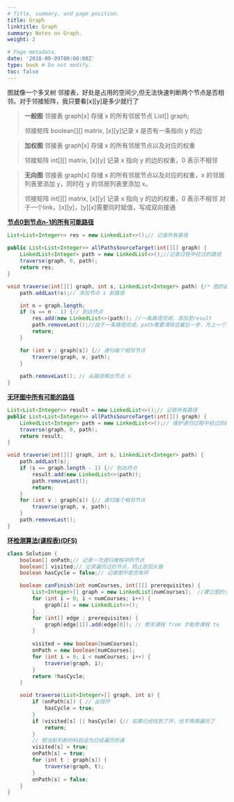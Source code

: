 ```yaml
---
# Title, summary, and page position.
title: Graph
linktitle: Graph
summary: Notes on Graph.
weight: 2

# Page metadata.
date: '2018-09-09T00:00:00Z'
type: book # Do not modify.
toc: false
---
```

图就像一个多叉树
邻接表，好处是占用的空间少,但无法快速判断两个节点是否相邻。对于邻接矩阵，我只要看[x][y]是多少就行了

> **一般图**
> 邻接表
> graph[x] 存储 x 的所有邻居节点
> List<Integer>[] graph;
> 
> 邻接矩阵
> boolean[][] matrix, [x][y]记录 x 是否有一条指向 y 的边

> **加权图**
> 邻接表
> graph[x] 存储 x 的所有邻居节点以及对应的权重
> 
> 邻接矩阵
> int[][] matrix, [x][y] 记录 x 指向 y 的边的权重，0 表示不相邻

> **无向图**
> 邻接表
> graph[x] 存储 x 的所有邻居节点以及对应的权重，x 的邻居列表里添加 y，同时在 y 的邻居列表里添加 x。
> 
> 邻接矩阵
> int[][] matrix, [x][y] 记录 x 指向 y 的边的权重，0 表示不相邻
> 对于一个link，[x][y]，[y][x]需要同时赋值，写成双向接通

[**节点0到节点n-1的所有可能路径**](https://leetcode.cn/problems/all-paths-from-source-to-target/)
```Java
List<List<Integer>> res = new LinkedList<>();// 记录所有路径
    
public List<List<Integer>> allPathsSourceTarget(int[][] graph) {
    LinkedList<Integer> path = new LinkedList<>();//记录过程中经过的路径
    traverse(graph, 0, path);
    return res;
}

void traverse(int[][] graph, int s, LinkedList<Integer> path) {/* 图的遍历框架 */
    path.addLast(s);// 添加节点 s 到路径

    int n = graph.length;
    if (s == n - 1) {// 到达终点
        res.add(new LinkedList<>(path)); //一条路径完成，添加至result
        path.removeLast();//由于一条路径完成，path需要清除这最后一步，为上一个节点的别的可能出路做好准备
        return;
    }

    for (int v : graph[s]) {// 递归每个相邻节点
        traverse(graph, v, path);
    }
    
    path.removeLast(); // 从路径移出节点 s
}


```


[**无环图中所有可能的路径**](https://leetcode.cn/problems/all-paths-from-source-to-target/)
```Java
List<List<Integer>> result = new LinkedList<>();// 记录所有路径
public List<List<Integer>> allPathsSourceTarget(int[][] graph) {
    LinkedList<Integer> path = new LinkedList<>();// 维护递归过程中经过的路径
    traverse(graph, 0, path);
    return result;
}

void traverse(int[][] graph, int s, LinkedList<Integer> path) {
    path.addLast(s);
    if (s == graph.length - 1) {// 到达终点
        result.add(new LinkedList<>(path));
        path.removeLast();
        return;
    }
    for (int v : graph[s]) {// 递归每个相邻节点
        traverse(graph, v, path);
    }
    path.removeLast();
}
```


[**环检测算法(课程表)(DFS)**](https://leetcode.cn/problems/course-schedule/)
```Java
class Solution {
    boolean[] onPath;// 记录一次递归堆栈中的节点
    boolean[] visited;// 记录遍历过的节点，防止走回头路
    boolean hasCycle = false;// 记录图中是否有环

    boolean canFinish(int numCourses, int[][] prerequisites) {
        List<Integer>[] graph = new LinkedList[numCourses];  //建立图的邻接表（一维：每一科）（二维：每一科的前置要求）
        for (int i = 0; i < numCourses; i++) {
            graph[i] = new LinkedList<>();
        }
        for (int[] edge : prerequisites) {
            graph[edge[1]].add(edge[0]); // 修完课程 from 才能修课程 to
        }
        
        visited = new boolean[numCourses];
        onPath = new boolean[numCourses];
        for (int i = 0; i < numCourses; i++) {
            traverse(graph, i);
        }
        return !hasCycle;
    }

    void traverse(List<Integer>[] graph, int s) {
        if (onPath[s]) { // 出现环
            hasCycle = true;
        }
        if (visited[s] || hasCycle) {// 如果已经找到了环，也不用再遍历了    
            return;
        }
        // 把当前判断的科目设为已经遍历的课
        visited[s] = true;
        onPath[s] = true;
        for (int t : graph[s]) {
            traverse(graph, t);
        }
        onPath[s] = false;
    }
}
```